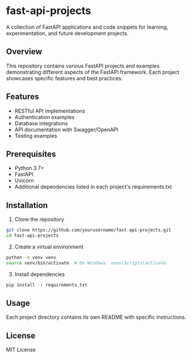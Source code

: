 # fast-api-projects
A collection of FastAPI applications and code snippets for learning, experimentation, and future development projects.

## Overview
This repository contains various FastAPI projects and examples demonstrating different aspects of the FastAPI framework. Each project showcases specific features and best practices.

## Features
- RESTful API implementations
- Authentication examples
- Database integrations
- API documentation with Swagger/OpenAPI
- Testing examples

## Prerequisites
- Python 3.7+
- FastAPI
- Uvicorn
- Additional dependencies listed in each project's requirements.txt

## Installation
1. Clone the repository
```bash
git clone https://github.com/yourusername/fast-api-projects.git
cd fast-api-projects
```

2. Create a virtual environment
```bash
python -m venv venv
source venv/bin/activate  # On Windows: venv\Scripts\activate
```

3. Install dependencies
```bash
pip install -r requirements.txt
```

## Usage
Each project directory contains its own README with specific instructions.

## License
MIT License